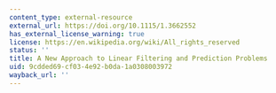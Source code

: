 ```yaml
---
content_type: external-resource
external_url: https://doi.org/10.1115/1.3662552
has_external_license_warning: true
license: https://en.wikipedia.org/wiki/All_rights_reserved
status: ''
title: A New Approach to Linear Filtering and Prediction Problems
uid: 9cdded69-cf03-4e92-b0da-1a0308003972
wayback_url: ''
---
```

